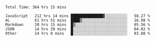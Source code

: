
<!--START_SECTION:waka-->

```text
Total Time: 364 hrs 15 mins

JavaScript   212 hrs 14 mins ██████████████▓░░░░░░░░░░   58.27 %
AL           61 hrs 51 mins  ████▒░░░░░░░░░░░░░░░░░░░░   16.98 %
Markdown     20 hrs 15 mins  █▒░░░░░░░░░░░░░░░░░░░░░░░   05.56 %
JSON         14 hrs 39 mins  █░░░░░░░░░░░░░░░░░░░░░░░░   04.02 %
Other        14 hrs 8 mins   █░░░░░░░░░░░░░░░░░░░░░░░░   03.88 %
```

<!--END_SECTION:waka-->












